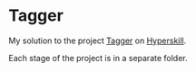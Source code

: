 # Tagger

My solution to the project [Tagger](https://hyperskill.org/projects/377?track=48) on [Hyperskill](https://hyperskill.org).

Each stage of the project is in a separate folder.
